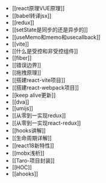 - [[react原理VUE原理]]
- [[babel转译jsx]]
- [[redux]]
- [[setState是同步的还是异步的]]
- [[useMemo和memo和usecallback]]
- [[vite]]
- [[什么是受控和非受控组件]]
- [[fiber]]
- [[错误边界]]
- [[拖拽原理]]
- [[搭建react-vite项目]]
- [[搭建react-webpack项目]]
- [[keep alive更新]]
- [[dva]]
- [[umijs]]
- [[从零到一实现redux]]
- [[从零到一实现react-redux]]
- [[hooks讲解]]
- [[生命周期详解]]
- [[react18新特性]]
- [[mobx浅析]]
- [[Taro-项目封装]]
- [[HOC]]
- [[ahooks]]